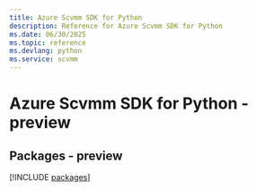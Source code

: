 ```yaml
---
title: Azure Scvmm SDK for Python
description: Reference for Azure Scvmm SDK for Python
ms.date: 06/30/2025
ms.topic: reference
ms.devlang: python
ms.service: scvmm
---
```

# Azure Scvmm SDK for Python - preview
## Packages - preview
[!INCLUDE [packages](scvmm-index.md)]
